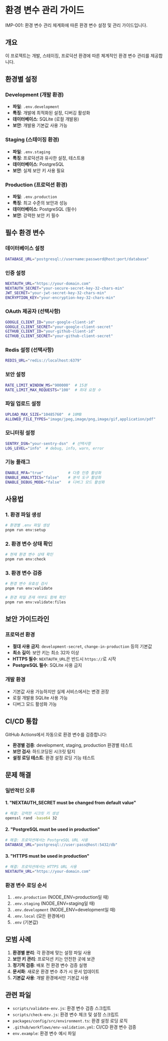 # 환경 변수 관리 가이드

IMP-001: 환경 변수 관리 체계화에 따른 환경 변수 설정 및 관리 가이드입니다.

## 개요

이 프로젝트는 개발, 스테이징, 프로덕션 환경에 따른 체계적인 환경 변수 관리를 제공합니다.

## 환경별 설정

### Development (개발 환경)

- **파일**: `.env.development`
- **특징**: 개발에 최적화된 설정, 디버깅 활성화
- **데이터베이스**: SQLite (로컬 개발용)
- **보안**: 개발용 기본값 사용 가능

### Staging (스테이징 환경)

- **파일**: `.env.staging`
- **특징**: 프로덕션과 유사한 설정, 테스트용
- **데이터베이스**: PostgreSQL
- **보안**: 실제 보안 키 사용 필요

### Production (프로덕션 환경)

- **파일**: `.env.production`
- **특징**: 최고 수준의 보안과 성능
- **데이터베이스**: PostgreSQL (필수)
- **보안**: 강력한 보안 키 필수

## 필수 환경 변수

### 데이터베이스 설정

```bash
DATABASE_URL="postgresql://username:password@host:port/database"
```

### 인증 설정

```bash
NEXTAUTH_URL="https://your-domain.com"
NEXTAUTH_SECRET="your-secure-secret-key-32-chars-min"
JWT_SECRET="your-jwt-secret-key-32-chars-min"
ENCRYPTION_KEY="your-encryption-key-32-chars-min"
```

### OAuth 제공자 (선택사항)

```bash
GOOGLE_CLIENT_ID="your-google-client-id"
GOOGLE_CLIENT_SECRET="your-google-client-secret"
GITHUB_CLIENT_ID="your-github-client-id"
GITHUB_CLIENT_SECRET="your-github-client-secret"
```

### Redis 설정 (선택사항)

```bash
REDIS_URL="redis://localhost:6379"
```

### 보안 설정

```bash
RATE_LIMIT_WINDOW_MS="900000"  # 15분
RATE_LIMIT_MAX_REQUESTS="100"  # 최대 요청 수
```

### 파일 업로드 설정

```bash
UPLOAD_MAX_SIZE="10485760"  # 10MB
ALLOWED_FILE_TYPES="image/jpeg,image/png,image/gif,application/pdf"
```

### 모니터링 설정

```bash
SENTRY_DSN="your-sentry-dsn"  # 선택사항
LOG_LEVEL="info"  # debug, info, warn, error
```

### 기능 플래그

```bash
ENABLE_MFA="true"           # 다중 인증 활성화
ENABLE_ANALYTICS="false"    # 분석 도구 활성화
ENABLE_DEBUG_MODE="false"   # 디버그 모드 활성화
```

## 사용법

### 1. 환경 파일 생성

```bash
# 환경별 .env 파일 생성
pnpm run env:setup
```

### 2. 환경 변수 상태 확인

```bash
# 현재 환경 변수 상태 확인
pnpm run env:check
```

### 3. 환경 변수 검증

```bash
# 환경 변수 유효성 검사
pnpm run env:validate

# 환경 파일 존재 여부도 함께 확인
pnpm run env:validate:files
```

## 보안 가이드라인

### 프로덕션 환경

- **절대 사용 금지**: `development-secret`, `change-in-production` 등의 기본값
- **최소 길이**: 보안 키는 최소 32자 이상
- **HTTPS 필수**: `NEXTAUTH_URL`은 반드시 `https://`로 시작
- **PostgreSQL 필수**: SQLite 사용 금지

### 개발 환경

- 기본값 사용 가능하지만 실제 서비스에서는 변경 권장
- 로컬 개발용 SQLite 사용 가능
- 디버그 모드 활성화 가능

## CI/CD 통합

GitHub Actions에서 자동으로 환경 변수를 검증합니다:

- **환경별 검증**: development, staging, production 환경별 테스트
- **보안 검사**: 하드코딩된 시크릿 탐지
- **설정 로딩 테스트**: 환경 설정 로딩 기능 테스트

## 문제 해결

### 일반적인 오류

#### 1. "NEXTAUTH_SECRET must be changed from default value"

```bash
# 해결: 강력한 시크릿 키 생성
openssl rand -base64 32
```

#### 2. "PostgreSQL must be used in production"

```bash
# 해결: 프로덕션에서는 PostgreSQL URL 사용
DATABASE_URL="postgresql://user:pass@host:5432/db"
```

#### 3. "HTTPS must be used in production"

```bash
# 해결: 프로덕션에서는 HTTPS URL 사용
NEXTAUTH_URL="https://your-domain.com"
```

### 환경 변수 로딩 순서

1. `.env.production` (NODE_ENV=production일 때)
2. `.env.staging` (NODE_ENV=staging일 때)
3. `.env.development` (NODE_ENV=development일 때)
4. `.env.local` (모든 환경에서)
5. `.env` (기본값)

## 모범 사례

1. **환경별 분리**: 각 환경에 맞는 설정 파일 사용
2. **보안 키 관리**: 프로덕션 키는 안전한 곳에 보관
3. **정기적 검증**: 배포 전 환경 변수 검증 실행
4. **문서화**: 새로운 환경 변수 추가 시 문서 업데이트
5. **기본값 사용**: 개발 환경에서만 기본값 사용

## 관련 파일

- `scripts/validate-env.js`: 환경 변수 검증 스크립트
- `scripts/check-env.js`: 환경 변수 체크 및 설정 스크립트
- `packages/config/src/environment.ts`: 환경 설정 로딩 로직
- `.github/workflows/env-validation.yml`: CI/CD 환경 변수 검증
- `env.example`: 환경 변수 예시 파일
